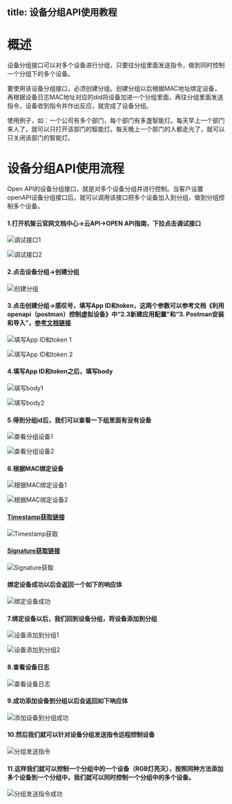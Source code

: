 title: 设备分组API使用教程
---
# 概述
设备分组接口可以对多个设备进行分组，只要往分组里面发送指令，做到同时控制一个分组下的多个设备。

要使用该设备分组接口，必须创建分组。创建分组以后根据MAC地址绑定设备，再根据设备日志MAC地址对应的did将设备加进一个分组里面，再往分组里面发送指令，设备收到指令并作出反应，就完成了设备分组。

使用例子，如：一个公司有多个部门，每个部门有多盏智能灯。每天早上一个部门来人了，就可以只打开该部门的智能灯。每天晚上一个部门的人都走光了，就可以只关闭该部门的智能灯。

# 设备分组API使用流程
Open API的设备分组接口，就是对多个设备分组并进行控制。当客户设置openAPI设备分组接口后，就可以调用该接口把多个设备加入到分组，做到分组控制多个设备。

#### 1.打开机智云官网文档中心->云API->OPEN API指南，下拉点击调试接口

![调试接口1](/assets/zh-cn/UserManual/Dev_GroupAPI/1.png)

![调试接口2](/assets/zh-cn/UserManual/Dev_GroupAPI/2.png)

#### 2.点击设备分组->创建分组

![创建分组](/assets/zh-cn/UserManual/Dev_GroupAPI/3.png)

#### 3.点击创建分组->感叹号，填写App ID和token，这两个参数可以参考文档《利用openapi（postman）控制虚拟设备》中“2.3新建应用配置”和“3. Postman安装和导入”，[参考文档链接](http://docs.gizwits.com/zh-cn/UserManual/UseOpenAPI.html)

![填写App ID和token 1](/assets/zh-cn/UserManual/Dev_GroupAPI/4.png)

![填写App ID和token 2](/assets/zh-cn/UserManual/Dev_GroupAPI/5.png)

#### 4.填写App ID和token之后，填写body

![填写body1](/assets/zh-cn/UserManual/Dev_GroupAPI/6.png)

![填写body2](/assets/zh-cn/UserManual/Dev_GroupAPI/7.png)

#### 5.得到分组id后，我们可以查看一下组里面有没有设备

![查看分组设备1](/assets/zh-cn/UserManual/Dev_GroupAPI/8.png)

![查看分组设备2](/assets/zh-cn/UserManual/Dev_GroupAPI/9.png)

#### 6.根据MAC绑定设备

![根据MAC绑定设备1](/assets/zh-cn/UserManual/Dev_GroupAPI/10.png)

![根据MAC绑定设备2](/assets/zh-cn/UserManual/Dev_GroupAPI/11.png)

#### [Timestamp获取链接](http://tool.chinaz.com/Tools/unixtime.aspx)

![Timestamp获取](/assets/zh-cn/UserManual/Dev_GroupAPI/12.png)

#### [Signature获取链接](http://tool.chinaz.com/Tools/md5.aspx)

![Signature获取](/assets/zh-cn/UserManual/Dev_GroupAPI/13.png)

#### 绑定设备成功以后会返回一个如下的响应体

![绑定设备成功](/assets/zh-cn/UserManual/Dev_GroupAPI/14.png)

#### 7.绑定设备以后，我们回到设备分组，将设备添加到分组

![设备添加到分组1](/assets/zh-cn/UserManual/Dev_GroupAPI/15.png)

![设备添加到分组2](/assets/zh-cn/UserManual/Dev_GroupAPI/16.png)

#### 8.查看设备日志

![查看设备日志](/assets/zh-cn/UserManual/Dev_GroupAPI/17.png)

#### 9.成功添加设备到分组以后会返回如下响应体

![添加设备到分组成功](/assets/zh-cn/UserManual/Dev_GroupAPI/18.png)

#### 10.然后我们就可以针对设备分组发送指令远程控制设备

![分组发送指令](/assets/zh-cn/UserManual/Dev_GroupAPI/19.png)

#### 11.这样我们就可以控制一个分组中的一个设备（RGB灯亮灭），按照同种方法添加多个设备到一个分组中，我们就可以同时控制一个分组中的多个设备。

![分组发送指令成功](/assets/zh-cn/UserManual/Dev_GroupAPI/20.png)
